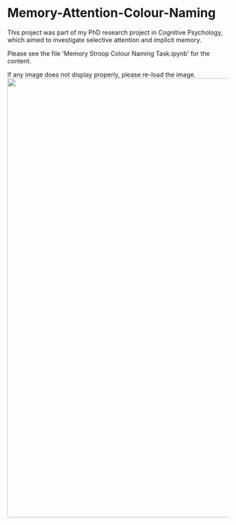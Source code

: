 # Memory-Attention-Colour-Naming
This project was part of my PhD research project in Cognitive Psychology, which aimed to investigate selective attention and implicit memory. 

Please see the file 'Memory Stroop Colour Naming Task.ipynb' for the content.

If any image does not display properly, please re-load the image.
<img src='https://drive.google.com/uc?export=view&id=1ZlNhtk-00Mts0nUc6z4ha0m-VziZSeDZ' width=1000 height=1000></img>

